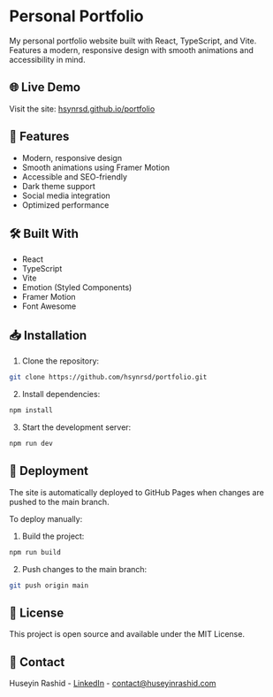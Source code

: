 # Personal Portfolio

My personal portfolio website built with React, TypeScript, and Vite. Features a modern, responsive design with smooth animations and accessibility in mind.

## 🌐 Live Demo

Visit the site: [hsynrsd.github.io/portfolio](https://hsynrsd.github.io/portfolio)

## 🚀 Features

- Modern, responsive design
- Smooth animations using Framer Motion
- Accessible and SEO-friendly
- Dark theme support
- Social media integration
- Optimized performance

## 🛠️ Built With

- React
- TypeScript
- Vite
- Emotion (Styled Components)
- Framer Motion
- Font Awesome

## 📥 Installation

1. Clone the repository:
```bash
git clone https://github.com/hsynrsd/portfolio.git
```

2. Install dependencies:
```bash
npm install
```

3. Start the development server:
```bash
npm run dev
```

## 🚀 Deployment

The site is automatically deployed to GitHub Pages when changes are pushed to the main branch.

To deploy manually:

1. Build the project:
```bash
npm run build
```

2. Push changes to the main branch:
```bash
git push origin main
```

## 📝 License

This project is open source and available under the MIT License.

## 🤝 Contact

Huseyin Rashid - [LinkedIn](https://www.linkedin.com/in/huseyin-rashid-356025349/) - contact@huseyinrashid.com
